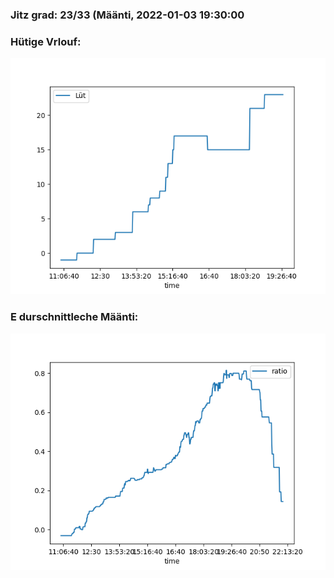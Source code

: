 ### Jitz grad: 23/33 (Määnti, 2022-01-03 19:30:00

### Hütige Vrlouf:
![Graph](Today.png)

### E durschnittleche Määnti:
![Graph](Määnti.png)